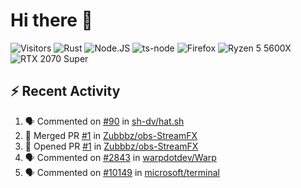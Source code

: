 # Hi there 👋

<p>
	<img src="https://visitor-badge.laobi.icu/badge?page_id=Zubbbz" alt="Visitors"/>
	<img src="https://img.shields.io/badge/Rust-000000?style=flat&logo=rust&logoColor=white" alt="Rust">
	<img src="https://img.shields.io/badge/Node.js-339933?style=flat&logo=nodedotjs&logoColor=white" alt="Node.JS">
	<img src="https://img.shields.io/badge/ts--node-3178C6?style=flat&logo=ts-node&logoColor=white" alt="ts-node">
	<img src="https://img.shields.io/badge/Firefox_Browser-FF7139?style=flat&logo=Firefox-Browser&logoColor=white" alt="Firefox">
	<img src="https://img.shields.io/badge/AMD%20Ryzen_5_5600X-ED1C24?style=flat&logo=amd&logoColor=white" alt="Ryzen 5 5600X">
	<img src="https://img.shields.io/badge/NVIDIA-RTX 2070 Super-76B900?style=flat&logo=nvidia&logoColor=white" alt="RTX 2070 Super">
</p>

## ⚡ Recent Activity
<!--START_SECTION:activity-->
1. 🗣 Commented on [#90](https://github.com/sh-dv/hat.sh/issues/90) in [sh-dv/hat.sh](https://github.com/sh-dv/hat.sh)
2. 🎉 Merged PR [#1](https://github.com/Zubbbz/obs-StreamFX/pull/1) in [Zubbbz/obs-StreamFX](https://github.com/Zubbbz/obs-StreamFX)
3. 💪 Opened PR [#1](https://github.com/Zubbbz/obs-StreamFX/pull/1) in [Zubbbz/obs-StreamFX](https://github.com/Zubbbz/obs-StreamFX)
4. 🗣 Commented on [#2843](https://github.com/warpdotdev/Warp/issues/2843) in [warpdotdev/Warp](https://github.com/warpdotdev/Warp)
5. 🗣 Commented on [#10149](https://github.com/microsoft/terminal/issues/10149) in [microsoft/terminal](https://github.com/microsoft/terminal)
<!--END_SECTION:activity-->
